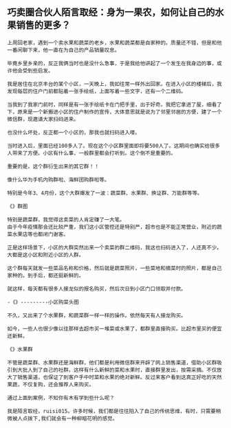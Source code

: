 ## 巧卖圈合伙人陌言取经：身为一果农，如何让自己的水果销售的更多？

    上周回老家，遇到一个卖水果和蔬菜的老乡，水果和蔬菜都是自家种的。质量还不错，但是和他一番闲聊下来，他一直在为自己的产品销量叹息。

    毕竟乡里乡亲的，反正我俩当时也是没什么急事，于是我给他讲起了一个发生在我身边的事，或许他会受到些启发。

    我是居住在北京丰台的某个小区，一天晚上，我如往常一样外出回家。在进入小区的楼梯后，我发现每层的住户门前都贴着一张手绘纸，上面写着一些文字，还有一个二维码。

    当我到了我家门前时，同样是有一张手绘纸卡在门把手里，出于好奇。我把它拿进了屋，细看了下，原来是一个新搬进小区的住户制作的宣传，大体意思就是说为了邻里邻居的方便，建了一个微信群，现邀请大家扫码进来。

    也没什么坏处，反正都一个小区的，那我也就扫码进入喽。

    当时进入后，里面已经100多人了。现在这个小区群里面即将要500人了。这期间也确实给很多人带来了方便。小区有什么事，一般群里都会打听到。这个倒不是重要的。

    重要的是，这个群衍生出来的其它群！！

    像什么华为手机内购群啦、海鲜团购群啦等。
    
    特别是今年3、4月份，这个大群爆发了一波：蔬菜群、水果群、换证群、万能群等等。

    《》群图

    特别是蔬菜群，我觉得这卖菜的人肯定赚了一大笔。
    由于今年疫情那会还比较严重，我们这小区管控还是特别严，超市也是不能正常营业，附近的蔬菜水果店等也都闭门谢客。

    正是这样场景下，小区的大群突然出来一个卖菜的群二维码，我这也扫码进入了，人还真不少。大都是这小区和附近小区的人群。

    这个群每天就发一些菜品名称和价格，然后就是蔬菜照片，一些菜地和摘菜时的照片，都是自己家种的。到手后，都还挺新鲜的。

    就这样，每天都有很多人接龙似的报名购买，然后次日到小区门口领取并付款。

    -《》---------小区购菜头图

    不久，又出来了个水果群，和蔬菜群一样一样的操作。依然每天有人接龙购买。

    如今，一些人也很少像以往那样去超市买一堆菜或水果了，都群里直接购买。比超市里买的便宜还新鲜。

    《》水果群
   
    不管是蔬菜群、水果群还是海鲜群，他们都是利用微信群来开辟了网上销售渠道，借助小区群吸引到大批人到了自己的社群。这样有什么新鲜的菜和水果时，直接群里发出，按需采摘。不仅放大了销售渠道，也保证了到客户手中时菜和水果的绝对新鲜。反过来客户看到这真正好吃的天然果蔬，不仅复购，还会推荐人来购买。

    通过上面到案例，不知你有木有学到些什么呢？

    我是陌言取经，ruisi015。许多时候，我们都是往往陷入了自己的传统思维，有时，只需要稍微被人点拨下,我们就会有一种柳暗花明的感觉。
